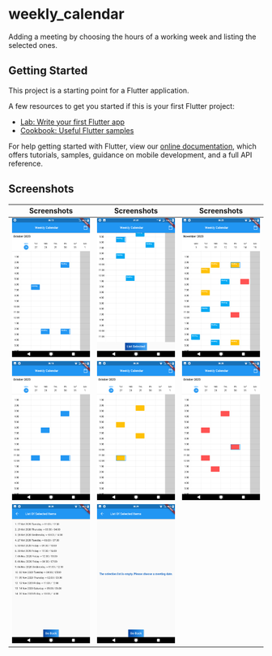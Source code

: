 # weekly_calendar

Adding a meeting by choosing the hours of a working week and listing the selected ones.

## Getting Started

This project is a starting point for a Flutter application.

A few resources to get you started if this is your first Flutter project:

- [Lab: Write your first Flutter app](https://flutter.dev/docs/get-started/codelab)
- [Cookbook: Useful Flutter samples](https://flutter.dev/docs/cookbook)

For help getting started with Flutter, view our
[online documentation](https://flutter.dev/docs), which offers tutorials,
samples, guidance on mobile development, and a full API reference.

## Screenshots
|    Screenshots   | Screenshots | Screenshots  |
:-------------------------:|:-------------------------:|:-------------------------:
|![Test Image 1](https://github.com/Mehmet4nil/weekly_calendar/blob/master/screenshots/1.png)|![Test Image 2](https://github.com/Mehmet4nil/weekly_calendar/blob/master/screenshots/2.png)|![Test Image 3](https://github.com/Mehmet4nil/weekly_calendar/blob/master/screenshots/3.png)
|![Test Image 4](https://github.com/Mehmet4nil/weekly_calendar/blob/master/screenshots/4.png)|![Test Image 5](https://github.com/Mehmet4nil/weekly_calendar/blob/master/screenshots/5.png)|![Test Image 6](https://github.com/Mehmet4nil/weekly_calendar/blob/master/screenshots/6.png)
|![Test Image 7](https://github.com/Mehmet4nil/weekly_calendar/blob/master/screenshots/7.png)|![Test Image 8](https://github.com/Mehmet4nil/weekly_calendar/blob/master/screenshots/8.png)



